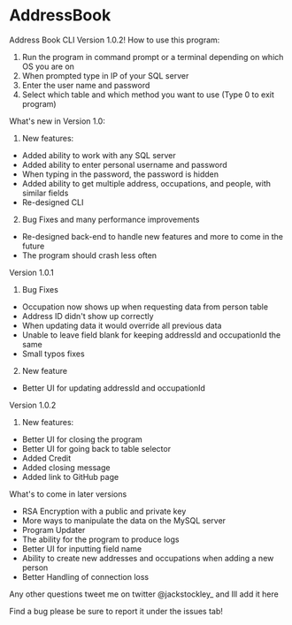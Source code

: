 # AddressBook
Address Book CLI Version 1.0.2!
   How to use this program:
   1. Run the program in command prompt or a terminal depending on which OS you are on
   2. When prompted type in IP of your SQL server
   3. Enter the user name and password
   4. Select which table and which method you want to use (Type 0 to exit program)

What's new in Version 1.0:
 1. New features:
  - Added ability to work with any SQL server
  - Added ability to enter personal username and password
  - When typing in the password, the password is hidden
  - Added ability to get multiple address, occupations, and people, with similar fields
  - Re-designed CLI
 2. Bug Fixes and many performance improvements
   - Re-designed back-end to handle new features and more to come in the future
   - The program should crash less often

Version 1.0.1
 1. Bug Fixes
   - Occupation now shows up when requesting data from person table
   - Address ID didn't show up correctly
   - When updating data it would override all previous data
   - Unable to leave field blank for keeping addressId and occupationId the same
   - Small typos fixes
 2. New feature
  - Better UI for updating addressId and occupationId

Version 1.0.2
 1. New features:
  - Better UI for closing the program
  - Better UI for going back to table selector
  - Added Credit
  - Added closing message
  - Added link to GitHub page

What's to come in later versions
  - RSA Encryption with a public and private key
  - More ways to manipulate the data on the MySQL server
  - Program Updater
  - The ability for the program to produce logs
  - Better UI for inputting field name
  - Ability to create new addresses and occupations when adding a new person
  - Better Handling of connection loss

Any other questions tweet me on twitter @jackstockley_ and Ill add it here

Find a bug please be sure to report it under the issues tab!
